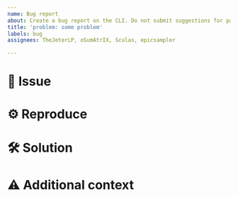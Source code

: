 ```yaml
---
name: Bug report
about: Create a bug report on the CLI. Do not submit suggestions for patches here.
title: 'problem: some problem'
labels: bug
assignees: TheJeterLP, oSumAtrIX, Sculas, epicsampler

---
```


# 🐞 Issue

<!-- Describe your issue in detail here -->

# ⚙ Reproduce

<!-- Include your environment and steps to reproduce the issue as detailed as possible -->

# 🛠 Solution

<!-- If applicable, add a possible solution -->

# ⚠ Additional context

<!-- Add any other context about the problem here -->
